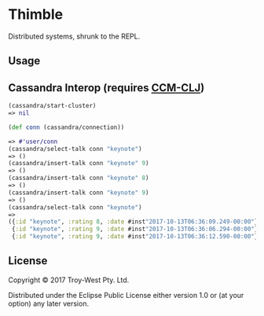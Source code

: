 # Thimble

Distributed systems, shrunk to the REPL.

## Usage

## Cassandra Interop (requires [CCM-CLJ](https://github.com/SMX-LTD/ccm-clj))
```clojure
(cassandra/start-cluster)
=> nil

(def conn (cassandra/connection))

=> #'user/conn
(cassandra/select-talk conn "keynote")
=> ()
(cassandra/insert-talk conn "keynote" 9)
=> ()
(cassandra/insert-talk conn "keynote" 8)
=> ()
(cassandra/insert-talk conn "keynote" 9)
=> ()
(cassandra/select-talk conn "keynote")
=>
({:id "keynote", :rating 8, :date #inst"2017-10-13T06:36:09.249-00:00"}
 {:id "keynote", :rating 9, :date #inst"2017-10-13T06:36:06.294-00:00"}
 {:id "keynote", :rating 9, :date #inst"2017-10-13T06:36:12.590-00:00"})
```

## License

Copyright © 2017 Troy-West Pty. Ltd.

Distributed under the Eclipse Public License either version 1.0 or (at
your option) any later version.
